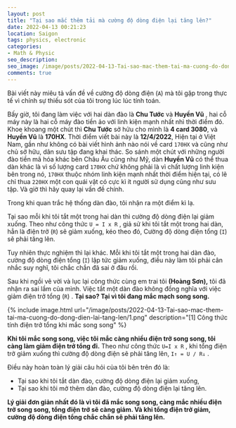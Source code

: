 ```yaml
---
layout: post
title: "Tại sao mắc thêm tải mà cường độ dòng điện lại tăng lên?"
date: 2022-04-13 00:21:23
location: Saigon
tags: physics, electronic
categories:
- Math & Physic
seo_description:
seo_image: /image/posts/2022-04-13-Tai-sao-mac-them-tai-ma-cuong-do-dong-dien-lai-tang-len/1.png
comments: true
---
```

Bài viết này miêu tả vấn đề về cường độ dòng điện (`A`) mà tôi gặp trong thực tế vì chính sự thiếu sót của tôi trong lúc lúc tính toán.

Bấy giờ, tôi đang làm việc với hai dàn đào là **Chu Tước** và **Huyền Vũ** , hai cỗ máy này là hai cỗ máy đào tiền ảo với linh kiện mạnh
nhất nhì thời điểm đó. Khoe khoang một chút thì **Chu Tước** sở hửu cho mình là **4 card 3080**, và **Huyền Vũ** là **170HX**.
Thời điểm viết bài này là **12/4/2022**, Hiện tại ở Việt Nam, gần như không có bài viết hình ảnh nào nói về card `170HX` và cũng như chủ sở
hữu, dân sưu tập đang khai thác. So sánh một chút với những người đào tiền mã hóa khác bên Châu Âu cũng như Mỹ, dàn **Huyền Vũ** có thể thua
dàn khác là vì số lượng card `170HX` chứ không phải là vì chất lượng linh kiện bên trong nó, `170HX` thuộc nhóm linh kiện mạnh nhất thời
điểm hiện tại, có lẽ chỉ thua `220HX`  một con quái vật có cực kì ít người sử dụng cũng như sưu tập. Và giờ thì hãy quay lại vấn đề chính.

Trong khi quan trắc hệ thống dàn đào, tôi nhận ra một điểm kì lạ.

Tại sao mỗi khi tôi tắt một trong hai dàn thì cường độ dòng điện lại giảm xuống. Theo như công thức `U = I x R`  , giả sử khi tôi tắt
một trong hai dàn,  hẳn là điện trở (`R`) sẽ giảm xuống, kéo theo đó, Cường độ dòng điện  tổng (`I`) sẽ phải tăng lên.

Tuy nhiên thực nghiệm thì lại khác. Mỗi khi tôi tắt một trong hai dàn đào, cường độ dòng điện tổng (`I`) lập tức giảm xuống, điều này làm
tôi phải cân nhắc suy nghĩ, tôi chắc chắn đã sai ở đâu rồi.

Sau khi ngồi vẽ vời và lục lại công thức cùng em trai tôi **(Hoàng Sơn),** tôi đã nhận ra sai lầm của mình. Việc tắt một dàn đào không
đồng nghĩa với việc giảm điện trở tổng (`R`) . **Tại sao? Tại vì tôi đang mắc mạch song song.**

{% include image.html url="/image/posts/2022-04-13-Tai-sao-mac-them-tai-ma-cuong-do-dong-dien-lai-tang-len/1.png" description="[1] Công thức tính điện trở tổng khi mắc song song" %}

**Khi tôi mắc song song, việc tôi mắc càng nhiều điện trở song song, tôi càng làm giảm điện trở tổng đi.** Theo như công thức `U=I x R` , khi tổng điện trở giảm xuống thì cường độ dòng điện sẽ phải tăng lên, `I↑ = U / R↓`  .

Điều này hoàn toàn lý giải câu hỏi của tôi bên trên đó là:

- Tại sao khi tôi tắt dàn đào, cường độ dòng điện lại giảm xuống,
- Tại sao khi tôi mở thêm dàn đào, cường độ dòng điện lại tăng lên.

**Lý giải đơn giản nhất đó là vì tôi đã mắc song song, càng mắc nhiều điện trở song song, tổng điện trở sẽ càng giảm. Và khi tổng điện trở giảm, cường độ dòng điện tổng chắc chắn sẽ phải tăng lên.**
